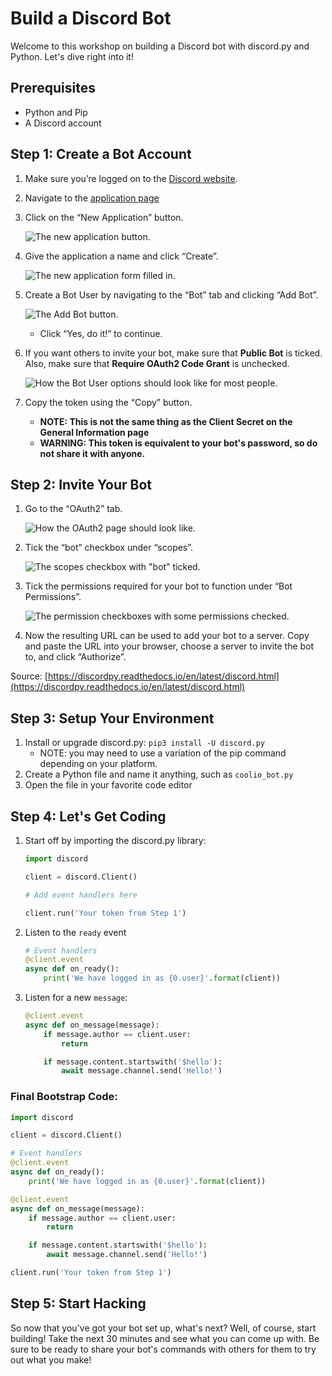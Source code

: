 # Build a Discord Bot

Welcome to this workshop on building a Discord bot with discord.py and Python. Let's dive right into it!

## Prerequisites

- Python and Pip
- A Discord account

## Step 1: Create a Bot Account

1.  Make sure you’re logged on to the [Discord website](https://discord.com/).

2.  Navigate to the [application page](https://discord.com/developers/applications)

3.  Click on the “New Application” button.

    ![The new application button.](https://discordpy.readthedocs.io/en/v1.3.3/_images/discord_create_app_button.png)

4.  Give the application a name and click “Create”.

    ![The new application form filled in.](https://discordpy.readthedocs.io/en/v1.3.3/_images/discord_create_app_form.png)

5.  Create a Bot User by navigating to the “Bot” tab and clicking “Add Bot”.

    ![The Add Bot button.](https://discordpy.readthedocs.io/en/v1.3.3/_images/discord_create_bot_user.png)

    - Click “Yes, do it!” to continue.

6.  If you want others to invite your bot, make sure that **Public Bot** is ticked. Also, make sure that **Require OAuth2 Code Grant** is unchecked.

    ![How the Bot User options should look like for most people.](https://discordpy.readthedocs.io/en/v1.3.3/_images/discord_bot_user_options.png)

7.  Copy the token using the “Copy” button.

    - **NOTE: This is not the same thing as the Client Secret on the General Information page**
    - **WARNING: This token is equivalent to your bot's password, so do not share it with anyone.**

## Step 2: Invite Your Bot

1.  Go to the “OAuth2” tab.

    ![How the OAuth2 page should look like.](https://discordpy.readthedocs.io/en/latest/_images/discord_oauth2.png)

2.  Tick the “bot” checkbox under “scopes”.

    ![The scopes checkbox with "bot" ticked.](https://discordpy.readthedocs.io/en/latest/_images/discord_oauth2_scope.png)

3.  Tick the permissions required for your bot to function under “Bot Permissions”.

    ![The permission checkboxes with some permissions checked.](https://discordpy.readthedocs.io/en/latest/_images/discord_oauth2_perms.png)

4.  Now the resulting URL can be used to add your bot to a server. Copy and paste the URL into your browser, choose a server to invite the bot to, and click “Authorize”.

Source: [https://discordpy.readthedocs.io/en/latest/discord.html](https://discordpy.readthedocs.io/en/latest/discord.html)

## Step 3: Setup Your Environment

1. Install or upgrade discord.py: `pip3 install -U discord.py`
	- NOTE: you may need to use a variation of the pip command depending on your platform.
2. Create a Python file and name it anything, such as `coolio_bot.py`
3. Open the file in your favorite code editor

## Step 4: Let's Get Coding

1. Start off by importing the discord.py library:

	```python
	import discord

	client = discord.Client()

	# Add event handlers here

	client.run('Your token from Step 1')
	```

2. Listen to the `ready` event

	```python
	# Event handlers
	@client.event
	async def on_ready():
	    print('We have logged in as {0.user}'.format(client))
	```

3. Listen for a new `message`:
	```python
	@client.event
	async def on_message(message):
	    if message.author == client.user:
	        return

	    if message.content.startswith('$hello'):
	        await message.channel.send('Hello!')
	```

### Final Bootstrap Code:

```python
import discord

client = discord.Client()

# Event handlers
@client.event
async def on_ready():
    print('We have logged in as {0.user}'.format(client))

@client.event
async def on_message(message):
    if message.author == client.user:
        return

    if message.content.startswith('$hello'):
        await message.channel.send('Hello!')

client.run('Your token from Step 1')
```

## Step 5: Start Hacking

So now that you've got your bot set up, what's next? Well, of course, start building! Take the next 30 minutes and see what you can come up with. Be sure to be ready to share your bot's commands with others for them to try out what you make!

